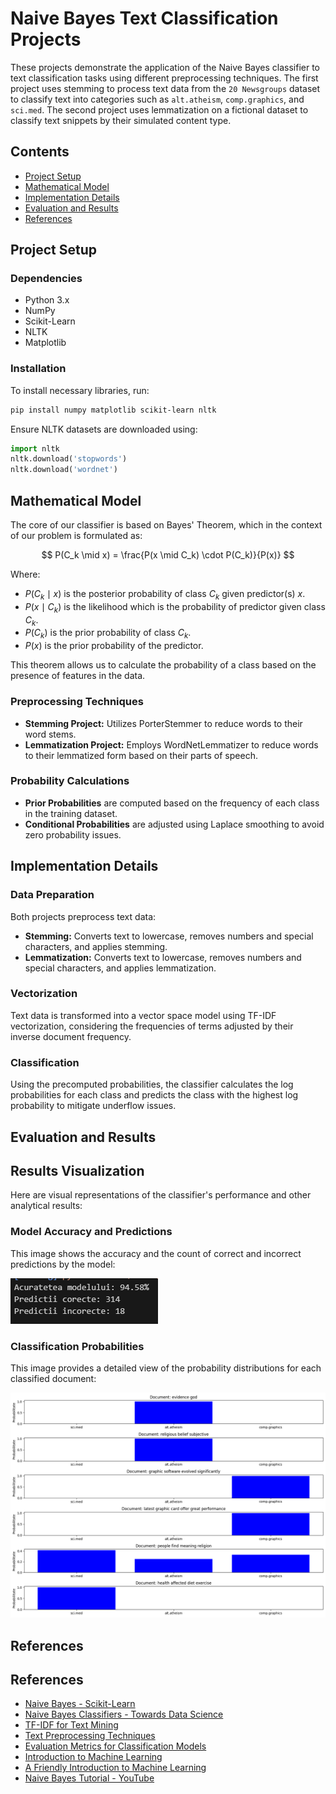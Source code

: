 
# Naive Bayes Text Classification Projects

These projects demonstrate the application of the Naive Bayes classifier to text classification tasks using different preprocessing techniques. The first project uses stemming to process text data from the `20 Newsgroups` dataset to classify text into categories such as `alt.atheism`, `comp.graphics`, and `sci.med`. The second project uses lemmatization on a fictional dataset to classify text snippets by their simulated content type.

## Contents

- [Project Setup](#project-setup)
- [Mathematical Model](#mathematical-model)
- [Implementation Details](#implementation-details)
- [Evaluation and Results](#evaluation-and-results)
- [References](#references)

## Project Setup

### Dependencies

- Python 3.x
- NumPy
- Scikit-Learn
- NLTK
- Matplotlib

### Installation

To install necessary libraries, run:
```bash
pip install numpy matplotlib scikit-learn nltk
```

Ensure NLTK datasets are downloaded using:
```python
import nltk
nltk.download('stopwords')
nltk.download('wordnet')
```

## Mathematical Model

The core of our classifier is based on Bayes' Theorem, which in the context of our problem is formulated as:

$$
P(C_k \mid x) = \frac{P(x \mid C_k) \cdot P(C_k)}{P(x)}
$$

Where:
- $P(C_k \mid x)$ is the posterior probability of class $C_k$ given predictor(s) $x$.
- $P(x \mid C_k)$ is the likelihood which is the probability of predictor given class $C_k$.
- $P(C_k)$ is the prior probability of class $C_k$.
- $P(x)$ is the prior probability of the predictor.

This theorem allows us to calculate the probability of a class based on the presence of features in the data.

### Preprocessing Techniques

- **Stemming Project:** Utilizes PorterStemmer to reduce words to their word stems.
- **Lemmatization Project:** Employs WordNetLemmatizer to reduce words to their lemmatized form based on their parts of speech.

### Probability Calculations

- **Prior Probabilities** are computed based on the frequency of each class in the training dataset.
- **Conditional Probabilities** are adjusted using Laplace smoothing to avoid zero probability issues.

## Implementation Details

### Data Preparation

Both projects preprocess text data:
- **Stemming:** Converts text to lowercase, removes numbers and special characters, and applies stemming.
- **Lemmatization:** Converts text to lowercase, removes numbers and special characters, and applies lemmatization.

### Vectorization

Text data is transformed into a vector space model using TF-IDF vectorization, considering the frequencies of terms adjusted by their inverse document frequency.

### Classification

Using the precomputed probabilities, the classifier calculates the log probabilities for each class and predicts the class with the highest log probability to mitigate underflow issues.



## Evaluation and Results

## Results Visualization

Here are visual representations of the classifier's performance and other analytical results:

### Model Accuracy and Predictions

This image shows the accuracy and the count of correct and incorrect predictions by the model:

![Accuracy of the Program](results/Acuratetea%20Programului.png)

### Classification Probabilities

This image provides a detailed view of the probability distributions for each classified document:

![Fictive Data Results](results/fictive_data.png)


## References

## References

- [Naive Bayes - Scikit-Learn](https://scikit-learn.org/stable/modules/naive_bayes.html)
- [Naive Bayes Classifiers - Towards Data Science](https://towardsdatascience.com/naive-bayes-classifier-81d512f50a7c)
- [TF-IDF for Text Mining](https://monkeylearn.com/blog/what-is-tf-idf/)
- [Text Preprocessing Techniques](https://www.analyticsvidhya.com/blog/2021/06/text-preprocessing-in-nlp-with-python-codes/)
- [Evaluation Metrics for Classification Models](https://towardsdatascience.com/evaluation-metrics-for-classification-models-18ac56f2b5f2)
- [Introduction to Machine Learning](https://machinelearningmastery.com/what-is-machine-learning/)
- [A Friendly Introduction to Machine Learning](https://www.analyticsvidhya.com/blog/2020/02/a-friendly-introduction-to-machine-learning/)
- [Naive Bayes Tutorial - YouTube](https://www.youtube.com/watch?v=TLInuAorxqE)

